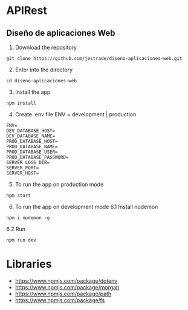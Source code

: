 # APIRest
## Diseño de aplicaciones Web

1. Download the repository
```
git clone https://github.com/jestrade/diseno-aplicaciones-web.git
```
2. Enter into the directory
```
cd diseno-aplicaciones-web
```
3. Install the app
```
npm install
```
4. Create .env file
ENV = development | production
```
ENV=
DEV_DATABASE_HOST=
DEV_DATABASE_NAME=
PROD_DATABASE_HOST=
PROD_DATABASE_NAME=
PROD_DATABASE_USER=
PROD_DATABASE_PASSWORD=
SERVER_LOGS_DIR=
SERVER_PORT=
SERVER_HOST=
```

5. To run the app on production mode
```
npm start
```

6. To run the app on development mode
6.1 Install nodemon
```
npm i nodemon -g
```
6.2 Run
```
npm run dev
```

# Libraries
- https://www.npmjs.com/package/dotenv
- https://www.npmjs.com/package/morgan
- https://www.npmjs.com/package/path
- https://www.npmjs.com/package/fs
